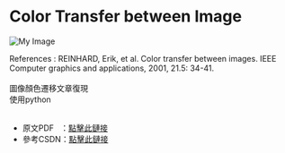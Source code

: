 # Color Transfer between Image
![My Image](https://github.com/user-attachments/assets/2886ea19-0ec7-4639-b0ff-604081244015)



References : REINHARD, Erik, et al. Color transfer between images. IEEE Computer graphics and applications, 2001, 21.5: 34-41.<br><br>
圖像顏色遷移文章復現<br>
使用python<br><br>
- 原文PDF &nbsp;&nbsp;：[點擊此鏈接](https://www.cs.tau.ac.il/~turkel/imagepapers/ColorTransfer.pdf)
- 參考CSDN：[點擊此鏈接](https://blog.csdn.net/zb1165048017/article/details/108981254)<br><br>
